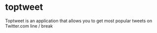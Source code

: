 # toptweet
Toptweet is an application that allows you to get most popular tweets on Twitter.com
line / break
